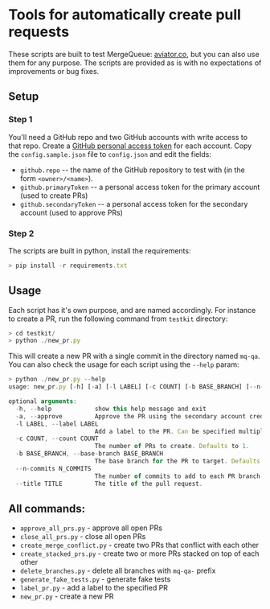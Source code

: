 # Tools for automatically create pull requests
These scripts are built to test MergeQueue: [aviator.co](https://aviator.co), but
you can also use them for any purpose. The scripts are provided as is with no
expectations of improvements or bug fixes.

## Setup

### Step 1
You'll need a GitHub repo and two GitHub accounts with write access to that
repo. Create a
[GitHub personal access token](https://github.com/settings/tokens) for each
account.
Copy the `config.sample.json` file to `config.json` and edit the fields:

- `github.repo` -- the name of the GitHub repository to test with (in the form
  `<owner>/<name>`).
- `github.primaryToken` -- a personal access token for the primary account (used
  to create PRs)
- `github.secondaryToken` -- a personal access token for the secondary account
  (used to approve PRs)

### Step 2
The scripts are built in python, install the requirements:
```jsx
> pip install -r requirements.txt
```


## Usage
Each script has it's own purpose, and are named accordingly. For instance to create
a PR, run the following command from `testkit` directory:

```jsx
> cd testkit/
> python ./new_pr.py
```
This will create a new PR with a single commit in the directory named `mq-qa`. You
can also check the usage for each script using the `--help` param:
```jsx
> python ./new_pr.py --help
usage: new_pr.py [-h] [-a] [-l LABEL] [-c COUNT] [-b BASE_BRANCH] [--n-commits N_COMMITS] [--title TITLE]

optional arguments:
  -h, --help            show this help message and exit
  -a, --approve         Approve the PR using the secondary account credentials.
  -l LABEL, --label LABEL
                        Add a label to the PR. Can be specified multiple times.
  -c COUNT, --count COUNT
                        The number of PRs to create. Defaults to 1.
  -b BASE_BRANCH, --base-branch BASE_BRANCH
                        The base branch for the PR to target. Defaults to the base branch of the repository.
  --n-commits N_COMMITS
                        The number of commits to add to each PR branch.
  --title TITLE         The title of the pull request.
```

## All commands:
- `approve_all_prs.py` - approve all open PRs
- `close_all_prs.py` - close all open PRs
- `create_merge_conflict.py` - create two PRs that conflict with each other
- `create_stacked_prs.py` - create two or more PRs stacked on top of each other
- `delete_branches.py` - delete all branches with `mq-qa-` prefix
- `generate_fake_tests.py` - generate fake tests
- `label_pr.py` - add a label to the specified PR
- `new_pr.py` - create a new PR
